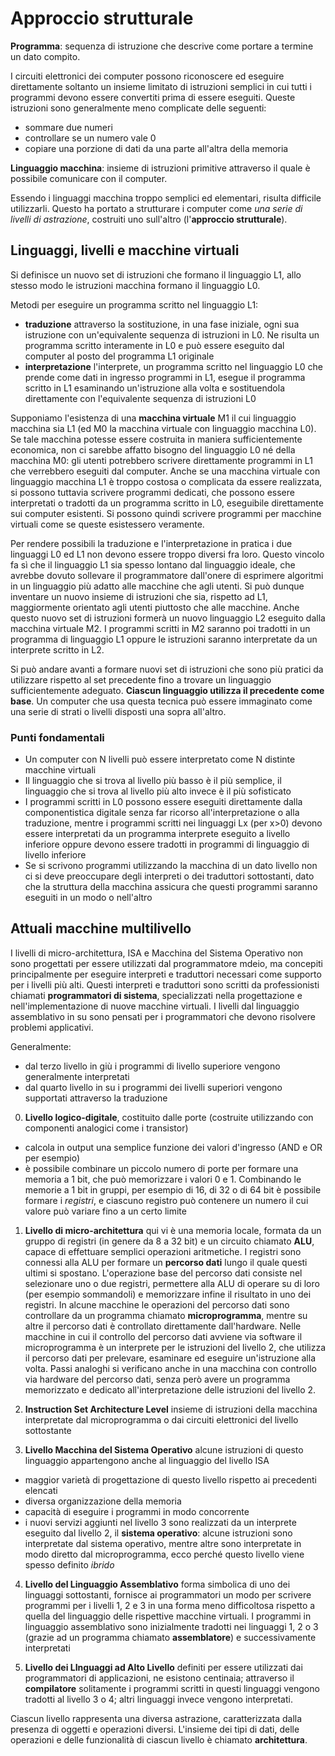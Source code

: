 # Approccio strutturale

**Programma**: sequenza di istruzione che descrive come portare a termine un dato compito.

I circuiti elettronici dei computer possono riconoscere ed eseguire direttamente soltanto un insieme limitato di istruzioni semplici in cui tutti i programmi devono essere convertiti prima di essere eseguiti. Queste istruzioni sono generalmente meno complicate delle seguenti:

* sommare due numeri
* controllare se un numero vale 0
* copiare una porzione di dati da una parte all'altra della memoria

**Linguaggio macchina**: insieme di istruzioni primitive attraverso il quale è possibile comunicare con il computer.

Essendo i linguaggi macchina troppo semplici ed elementari, risulta difficile utilizzarli. Questo ha portato a strutturare i computer come _una serie di livelli di astrazione_, costruiti uno sull'altro (l'**approccio strutturale**).

## Linguaggi, livelli e macchine virtuali

Si definisce un nuovo set di istruzioni che formano il linguaggio L1, allo stesso modo le istruzioni macchina formano il linguaggio L0.

Metodi per eseguire un programma scritto nel linguaggio L1:

* **traduzione** attraverso la sostituzione, in una fase iniziale, ogni sua istruzione con un'equivalente sequenza di istruzioni in L0. Ne risulta un programma scritto interamente in L0 e può essere eseguito dal computer al posto del programma L1 originale
* **interpretazione** l'interprete, un programma scritto nel linguaggio L0 che prende come dati in ingresso programmi in L1, esegue il programma scritto in L1 esaminando un'istruzione alla volta e sostituendola direttamente con l'equivalente sequenza di istruzioni L0

Supponiamo l'esistenza di una **macchina virtuale** M1 il cui linguaggio macchina sia L1 (ed M0 la macchina virtuale con linguaggio macchina L0). Se tale macchina potesse essere costruita in maniera sufficientemente economica, non ci sarebbe affatto bisogno del linguaggio L0 né della macchina M0: gli utenti potrebbero scrivere direttamente programmi in L1 che verrebbero eseguiti dal computer. Anche se una macchina virtuale con linguaggio macchina L1 è troppo costosa o complicata da essere realizzata, si possono tuttavia scrivere programmi dedicati, che possono essere interpretati o tradotti da un programma scritto in L0, eseguibile direttamente sui computer esistenti. Si possono quindi scrivere programmi per macchine virtuali come se queste esistessero veramente.

Per rendere possibili la traduzione e l'interpretazione in pratica i due linguaggi L0 ed L1 non devono essere troppo diversi fra loro. Questo vincolo fa sì che il linguaggio L1 sia spesso lontano dal linguaggio ideale, che avrebbe dovuto sollevare il programmatore dall'onere di esprimere algoritmi in un linguaggio più adatto alle macchine che agli utenti.
Si può dunque inventare un nuovo insieme di istruzioni che sia, rispetto ad L1, maggiormente orientato agli utenti piuttosto che alle macchine. Anche questo nuovo set di istruzioni formerà un nuovo linguaggio L2 eseguito dalla macchina virtuale M2. I programmi scritti in M2 saranno poi tradotti in un programma di linguaggio L1 oppure le istruzioni saranno interpretate da un interprete scritto in L2.

Si può andare avanti a formare nuovi set di istruzioni che sono più pratici da utilizzare rispetto al set precedente fino a trovare un linguaggio sufficientemente adeguato. **Ciascun linguaggio utilizza il precedente come base**. Un computer che usa questa tecnica può essere immaginato come una serie di strati o livelli disposti una sopra all'altro.

### Punti fondamentali

* Un computer con N livelli può essere interpretato come N distinte macchine virtuali
* Il linguaggio che si trova al livello più basso è il più semplice, il linguaggio che si trova al livello più alto invece è il più sofisticato
* I programmi scritti in L0 possono essere eseguiti direttamente dalla componentistica digitale senza far ricorso all'interpretazione o alla traduzione, mentre i programmi scritti nei linguaggi Lx (per x>0) devono essere interpretati da un programma interprete eseguito a livello inferiore oppure devono essere tradotti in programmi di linguaggio di livello inferiore
* Se si scrivono programmi utilizzando la macchina di un dato livello non ci si deve preoccupare degli interpreti o dei traduttori sottostanti, dato che la struttura della macchina assicura che questi programmi saranno eseguiti in un modo o nell'altro


## Attuali macchine multilivello

I livelli di micro-architettura, ISA  e Macchina del Sistema Operativo non sono progettati per essere utilizzati dal programmatore mdeio, ma concepiti principalmente per eseguire interpreti e traduttori necessari come supporto per i livelli più alti. Questi interpreti e traduttori sono scritti da professionisti chiamati **programmatori di sistema**, specializzati nella progettazione e nell'implementazione di nuove macchine virtuali. I livelli dal linguaggio assemblativo in su sono pensati per i programmatori che devono risolvere problemi applicativi.

Generalmente:
* dal terzo livello in giù i programmi di livello superiore vengono generalmente interpretati
* dal quarto livello in su i programmi dei livelli superiori vengono supportati attraverso la traduzione

0. **Livello logico-digitale**, costituito dalle porte (costruite utilizzando con componenti analogici come i transistor)
  * calcola in output una semplice funzione dei valori d'ingresso (AND e OR per esempio)
  * è possibile combinare un piccolo numero di porte per formare una memoria a 1 bit, che può memorizzare i valori 0 e 1. Combinando le memorie a 1 bit in gruppi, per esempio di 16, di 32 o di 64 bit è possibile formare i _registri_, e ciascuno registro può contenere un numero il cui valore può variare fino a un certo limite

1. **Livello di micro-architettura** qui vi è una memoria locale, formata da un gruppo di registri (in genere da 8 a 32 bit) e un circuito chiamato **ALU**, capace di effettuare semplici operazioni aritmetiche. I registri sono connessi alla ALU per formare un **percorso dati** lungo il quale questi ultimi si spostano. L'operazione base del percorso dati consiste nel selezionare uno o due registri, permettere alla ALU di operare su di loro (per esempio sommandoli) e memorizzare infine il risultato in uno dei registri. In alcune macchine le operazioni del percorso dati sono controllare da un programma chiamato **microprogramma**, mentre su altre il percorso dati è controllato direttamente dall'hardware. Nelle macchine in cui il controllo del percorso dati avviene via software il microprogramma è un interprete per le istruzioni del livello 2, che utilizza il percorso dati per prelevare, esaminare ed eseguire un'istruzione alla volta.  Passi analoghi si verificano anche in una macchina con controllo via hardware del percorso dati, senza però avere un programma memorizzato e dedicato all'interpretazione delle istruzioni del livello 2.

2. **Instruction Set Architecture Level** insieme di istruzioni della macchina interpretate dal microprogramma o dai circuiti elettronici del livello sottostante

3. **Livello Macchina del Sistema Operativo** alcune istruzioni di questo linguaggio appartengono anche al linguaggio del livello ISA
  * maggior varietà di progettazione di questo livello rispetto ai precedenti elencati
  * diversa organizzazione della memoria
  * capacità di eseguire i programmi in modo concorrente
  * i nuovi servizi aggiunti nel livello 3 sono realizzati da un interprete eseguito dal livello 2, il **sistema operativo**: alcune istruzioni sono interpretate dal sistema operativo, mentre altre sono interpretate in modo diretto dal microprogramma, ecco perché questo livello viene spesso definito _ibrido_

4. **Livello del Linguaggio Assemblativo** forma simbolica di uno dei linguaggi sottostanti, fornisce ai programmatori un modo per scrivere programmi per i livelli 1, 2 e 3 in una forma meno difficoltosa rispetto a quella del linguaggio delle rispettive macchine virtuali. I programmi in linguaggio assemblativo sono inizialmente tradotti nei linguaggi 1, 2 o 3 (grazie ad un programma chiamato **assemblatore**) e successivamente interpretati

5. **Livello dei LInguaggi ad Alto Livello** definiti per essere utilizzati dai programmatori di applicazioni, ne esistono centinaia; attraverso il **compilatore** solitamente i programmi scritti in questi linguaggi vengono tradotti al livello 3 o 4; altri linguaggi invece vengono interpretati.

Ciascun livello rappresenta una diversa astrazione, caratterizzata dalla presenza di oggetti e operazioni diversi. L'insieme dei tipi di dati, delle operazioni e delle funzionalità di ciascun livello è chiamato **architettura**.
